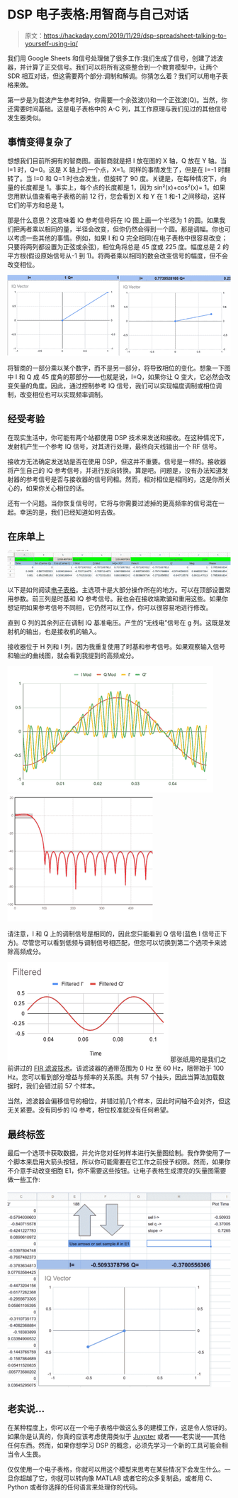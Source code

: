 # DSP 电子表格:用智商与自己对话

> 原文：<https://hackaday.com/2019/11/29/dsp-spreadsheet-talking-to-yourself-using-iq/>

我们用 Google Sheets 和信号处理做了很多工作:我们生成了信号，创建了滤波器，并计算了正交信号。我们可以将所有这些整合到一个教育模型中，让两个 SDR 相互对话，但这需要两个部分:调制和解调。你猜怎么着？我们可以用电子表格来做。

第一步是为载波产生参考时钟。你需要一个余弦波(I)和一个正弦波(Q)。当然，你还需要时间基础。这是电子表格中的 A-C 列，其工作原理与我们见过的其他信号发生器类似。

## 事情变得复杂了

想想我们目前所拥有的智商图。画智商就是把 I 放在图的 X 轴，Q 放在 Y 轴。当 I=1 时，Q=0。这是 X 轴上的一个点，X=1。同样的事情发生了，但是在 I=-1 时翻转了。当 I=0 和 Q=1 时也会发生，但旋转了 90 度。关键是，在每种情况下，向量的长度都是 1。事实上，每个点的长度都是 1，因为 sin²(x)+cos²(x)= 1。如果您用默认值查看电子表格的前 12 行，您会看到 X 和 Y 在 1 和-1 之间移动，这样它们的平方和总是 1。

那是什么意思？这意味着 IQ 参考信号将在 IQ 图上画一个半径为 1 的圆。如果我们把两者乘以相同的量，半径会改变，但你仍然会得到一个圆。那是调幅。你也可以考虑一些其他的事情。例如，如果 I 和 Q 完全相同(在电子表格中很容易改变；只要将两列都设置为正弦或余弦)，相位角将总是 45 度或 225 度。幅度总是 2 的平方根(假设原始信号从-1 到 1)。将两者乘以相同的数会改变信号的幅度，但不会改变相位。

[![](img/afa8c64fe034500ad82e2dd40d56e3ed.png)](https://hackaday.com/wp-content/uploads/2019/10/iq1.png)

将智商的一部分乘以某个数字，而不是另一部分，将导致相位的变化。想象一下图中 I 和 Q 成 45 度角的那部分——也就是说，I=Q，如果你让 Q 变大，它必然会改变矢量的角度。因此，通过控制参考 IQ 信号，我们可以实现幅度调制或相位调制，改变相位也可以实现频率调制。

## 经受考验

在现实生活中，你可能有两个站都使用 DSP 技术来发送和接收。在这种情况下，发射机产生一个参考 IQ 信号，对其进行处理，最终向天线输出一个 RF 信号。

接收方无法确定发送站是否在使用 DSP，但这并不重要。信号是一样的。接收器将产生自己的 IQ 参考信号，并进行反向转换。算是吧。问题是，没有办法知道发射器的参考信号是否与接收器的信号同相。然而，相对相位是相同的，这是你所关心的，如果你关心相位的话。

还有一个问题。当你恢复信号时，它将与你需要过滤掉的更高频率的信号混在一起。幸运的是，我们已经知道如何去做。

## 在床单上

[![](img/ff1f8d64123373a30e6f473d44ff536b.png)](https://hackaday.com/wp-content/uploads/2019/10/Screenshot-from-2019-11-27-16-01-55.png)

以下是如何阅读[电子表格](https://docs.google.com/spreadsheets/d/1OGWoEYtg4NgEN1SRJboo5KwSP88-QPS-YblCXir75po/edit?usp=sharing)。主选项卡是大部分操作所在的地方。可以在顶部设置常用参数。前三列是时基和 IQ 参考信号。我也会在接收端欺骗和重用这些。如果你想证明如果参考信号不同相，它仍然可以工作，你可以很容易地进行修改。

直到 G 列的其余列正在调制 IQ 基准电压。产生的“无线电”信号在 g 列。这既是发射机的输出，也是接收机的输入。

接收器位于 H 列和 I 列，因为我重复使用了时基和参考信号。如果观察输入信号和输出的曲线图，就会看到我提到的高频成分。

 [![iq2](img/afd5a5e7ff3a7fce6d7251a4f2bb01e4.png "iq2")](https://hackaday.com/2019/11/29/dsp-spreadsheet-talking-to-yourself-using-iq/iq2/)  [![fir](img/ee503b26068ba1395e48e1efc7cc083c.png "fir")](https://hackaday.com/2019/11/29/dsp-spreadsheet-talking-to-yourself-using-iq/fir-4/) 

请注意，I 和 Q 上的调制信号是相同的，因此您只能看到 Q 信号(蓝色 I 信号正下方)。尽管您可以看到低频与调制信号相匹配，但您可以切换到第二个选项卡来滤除高频成分。

[![](img/abb5a9f6ff343fc819cdf061941a0214.png)](https://hackaday.com/wp-content/uploads/2019/10/iq3.png) 那张纸用的是我们之前讲过的 [FIR 滤波技术](https://hackaday.com/2019/10/03/dsp-spreadsheet-fir-filtering/)。该滤波器的通带范围为 0 Hz 至 60 Hz，阻带始于 100 Hz。您可以看到部分增益与频率的关系图。共有 57 个抽头，因此当算法加载数据时，我们会错过前 57 个样本。

当然，滤波器会偏移信号的相位，并错过前几个样本，因此时间轴不会对齐，但这无关紧要。没有同步的 IQ 参考，相位校准就没有任何希望。

## 最终标签

最后一个选项卡获取数据，并允许您对任何样本进行矢量图绘制。我作弊使用了一个脚本来启用大箭头按钮，所以你可能需要在它工作之前授予权限。然而，如果你不介意手动改变细胞 E1，你不需要这些按钮。让电子表格生成漂亮的矢量图需要做一些工作:

[![](img/3d6e275b5d7d58c4b9796dd00afb3964.png)](https://hackaday.com/wp-content/uploads/2019/10/vector.png)

## 老实说…

在某种程度上，你可以在一个电子表格中做这么多的建模工作，这是令人惊讶的。如果你是认真的，你真的应该考虑使用类似于 [Juypter](https://hackaday.com/2019/02/22/drops-of-jupyter-notebooks-how-to-keep-notes-in-the-information-age/) 或者——老实说——其他任何东西。然而，如果你想学习 DSP 的概念，必须先学习一个新的工具可能会相当令人生畏。

仅仅使用一个电子表格，你就可以用这个模型来思考在某些情况下会发生什么。一旦你超越了它，你就可以转向像 MATLAB 或者它的众多复制品，或者用 C、Python 或者你选择的任何语言来处理你的代码。